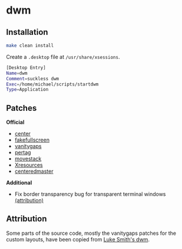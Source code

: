 # dwm

## Installation

```sh
make clean install
```

Create a `.desktop` file at `/usr/share/xsessions`.
```sh
[Desktop Entry]
Name=dwm
Comment=suckless dwm
Exec=/home/michael/scripts/startdwm
Type=Application
```

## Patches
**Official**
- [center](https://dwm.suckless.org/patches/center/)
- [fakefullscreen](https://dwm.suckless.org/patches/fakefullscreen/)
- [vanitygaps](https://dwm.suckless.org/patches/vanitygaps/)
- [pertag](https://dwm.suckless.org/patches/pertag/)
- [movestack](https://dwm.suckless.org/patches/movestack/)
- [Xresources](https://dwm.suckless.org/patches/xresources/)
- [centeredmaster](https://dwm.suckless.org/patches/centeredmaster/)

**Additional**
- Fix border transparency bug for transparent terminal windows [(attribution)](https://github.com/szatanjl/dwm/commit/1529909466206016f2101457bbf37c67195714c8)


## Attribution
Some parts of the source code, mostly the vanitygaps patches for the custom layouts, 
have been copied from [Luke Smith's dwm](https://github.com/LukeSmithxyz/dwm). 